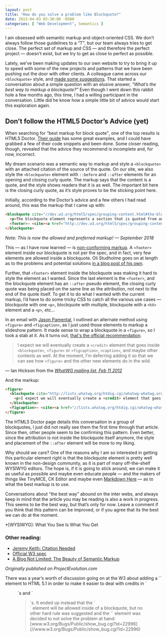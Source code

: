 ```yaml
---
layout: post
title: "How do you solve a problem like Blockquote?"
date: 2013-04-03 03:30:00 -0500
categories: [ "Web Development", Semantics ]
---
```


I am obsessed with semantic markup and object-oriented CSS. We don’t always follow those guidelines to a <q>T</q>, but our team always tries to get close. The perfect set of markup and CSS — and therefore the perfect project — doesn’t exist, but we try to get as close to perfect as possible. 

Lately, we’ve been making updates to our own website to try to bring it up to speed with some of the new projects and patterns that we have been pushing out the door with other clients. A colleague came across our `<blockquote>` style, and [made some suggestions](//twitter.com/jpamental/status/318825195479633920). That started a conversation about a simple question with an elusive answer, *<q>What’s the best way to markup a blockquote?</q>* Even though I went down this rabbit hole a few months ago, this time, I had a willing participant in the conversation. Little did he know how a simple little bit of advice would start this exploration again. 

## Don’t follow the HTML5 Doctor’s Advice (yet)

When searching for <q>best markup for block quote</q>, one of the top results is HTML5 Doctor. [Their guide](//html5doctor.com/blockquote-q-cite/) has some great examples, and I could have grabbed a few of their code snippets and been done. Some closer reading, though, revealed that the advice they recommend is incomplete and, for now, incorrect. 

My dream scenario was a semantic way to markup and style a `<blockquote>` with an attached citation of the source of the quote. On our site, we also style the `<blockquote>` element with `::before` and `::after` elements for an opening and closing curly quote. The markup says that the content is a quote, and the style shows readers that it is as well. The important bit here is the closing curly quote, as it’s style proves to be the sticking point here. 

Initially, according to the Doctor’s advice and a few others I had read around, this was the markup that I came up with: 

```html
<blockquote cite="//dev.w3.org/html5/spec/grouping-content.html#the-blockquote-element">
  <p>The blockquote element represents a section that is quoted from another source.</p>
  <footer>— <cite><a href="http://dev.w3.org/html5/spec/grouping-content.html#the-blockquote-element" title="4.5 Grouping content — HTML5">W3C HTML5 specification</a></cite></footer>
</blockquote>
```

*Note: This is now the allowed and preferred markup! — September 2018*

This — as I have now learned — is [non-conforming markup](//www.w3.org/Bugs/Public/show_bug.cgi?id=13082). A `<footer>` element inside our blockquote is not per the spec, and in fact, very few elements are allowed inside a blockquote. Oli Studholme goes on at length as to the problems and potential solutions [in a blog post of his own](//oli.jp/2011/blockquote/). 

Further, that `<footer>` element inside the blockquote was making it hard to style the element as I wanted. Since the last element is the `<footer>`, and the blockquote element has an `::after` pseudo element, the closing curly quote was being placed on the same line as the attribution, not next to the end of the quote itself. To get it to do what I wanted with the current markup, I’d have to do some tricky CSS to catch all the various use cases — blockquote with one `<p>`, blockquote with multiple, blockquote with a `<hX>` element and a `<p>`, etc...

In an email with [Jason Pamental](//twitter.com/jpamental), I outlined an alternate method using `<figure>` and `<figcaption>`, as I just used those elements to markup a slideshow pattern. It made sense to wrap a blockquote in a `<figure>`, so I took a stab at it. As it turns out, [that's the official recommendation](//www.w3.org/TR/html5/grouping-content.html#the-blockquote-element). 

> I expect we will eventually create a `<credit>` element that goes inside `<blockquote>`, `<figure>` or `<figcaption>`, `<caption>`, and maybe other contexts as well. At the moment, I’m deferring adding it so that we can see how `<figure>` and the other new elements do in the wild.

— Ian Hickson from the <cite>[WhatWG mailing list, Feb 11 2012](//lists.whatwg.org/htdig.cgi/whatwg-whatwg.org/2012-February/034822.html)</cite>

And the markup:

```html
<figure>
  <blockquote cite="http://lists.whatwg.org/htdig.cgi/whatwg-whatwg.org/2012-February/034822.html">
    <p>I expect we will eventually create a <credit> element that goes inside <blockquote>, <figure> or <figcaption>, <caption>, and maybe other contexts as well. At the moment, I'm deferring adding it so that we can see how <figure> and the other new elements do in the wild.</p>
  </blockquote>
  <figcaption>— <cite><a href="//lists.whatwg.org/htdig.cgi/whatwg-whatwg.org/2012-February/034822.html">Ian Hickson</a></cite></figcaption>
</figure>
```

The HTML5 Doctor page details this conversation in a group of blockquotes, I just did not really see them the first time through that article. Since then, other people seem to be confirming this pattern. Even better, since the attribution is not inside the blockquote itself anymore, the style and placement of the `::after` element will be more to my liking. 

Why should we care? One of the reasons why I am so interested in getting this particular element right is that the blockquote element is pretty well known in the non-design community, as it is part of many off-the-shelf WYSIWYG editors. The hope is, if it is going to stick around, we can make it as useful as possible and maybe even educate people — and the makers of things like TinyMCE, CK Editor and maybe even [Markdown Here](//www.crypti.cc/markdown-here/) — as to what the best markup is to use. 

Conversations about <q>the best way</q> abound on the inter webs, and always keep in mind that the article you may be reading is also a work in progress. This seems to be the best way, but that’s only for now. Leave a comment if you think that this pattern can be improved, or if you agree that its the best we can do at the moment. 

*[WYSIWYG]: What You See Is What You Get

### Other reading: 

+ [Jeremy Keith: Citation Needed](//adactio.com/journal/4675/)
+ [Official W3 spec](//www.w3.org/TR/html5/grouping-content.html#the-blockquote-element)
+ [A Blog Not Limited: The Beauty of Semantic Markup](//ablognotlimited.com/index.php/articles/the-beauty-of-semantic-markup-part-1-quotes-citations/)

*Originally published on ProjectEvolution.com*

<aside class="archive__statement">
There was a year’s worth of discussion going on at the W3 about adding a `<credit>` element to HTML 5.1 in order to make it easier to deal with credits in `<figure>`s and `<blockquote>`s. It ended up instead that the `<footer>` element will be allowed inside of a blockquote, but no other hard rule was suggested and the `<credit>` element was decided to not solve the problem at hand: [www.w3.org/Bugs/Public/show_bug.cgi?id=22996](//www.w3.org/Bugs/Public/show_bug.cgi?id=22996)
</aside>